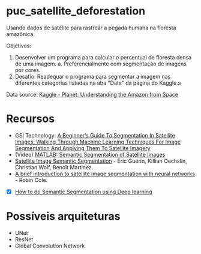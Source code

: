 # puc_satellite_deforestation
Usando dados de satélite para rastrear a pegada humana na floresta amazônica.

Objetivos:
1. Desenvolver um programa para calcular o percentual de floresta densa de uma imagem.
    a. Preferencialmente com segmentação de imagens por cores.
2. Desafio: Readequar o programa para segmentar a imagem nas diferentes categorias listadas na aba "Data" da página do Kaggle.s

Data source: [Kaggle - Planet: Understanding the Amazon from Space](https://www.kaggle.com/competitions/planet-understanding-the-amazon-from-space/data)

# Recursos
- GSI Technology: [A Beginner’s Guide To Segmentation In Satellite Images: Walking Through Machine Learning Techniques For Image Segmentation And Applying Them To Satellite Imagery](https://gsitechnology.com/beginners-guide-to-segmentation-in-satellite-images/)
- (Video) [MATLAB:  Semantic Segmentation of Satellite Images](https://www.youtube.com/watch?v=k88RmW7mEig)
- [Satellite Image Semantic Segmentation](https://arxiv.org/abs/2110.05812) - Eric Guérin, Killian Oechslin, Christian Wolf, Benoît Martinez.
- [A brief introduction to satellite image segmentation with neural networks](https://medium.com/@robmarkcole/a-brief-introduction-to-satellite-image-segmentation-with-neural-networks-33ea732d5bce) - Robin Cole.
- [X] [How to do Semantic Segmentation using Deep learning](https://nanonets.com/blog/how-to-do-semantic-segmentation-using-deep-learning/)

# Possíveis arquiteturas
- UNet
- ResNet
- Global Convolution Network
